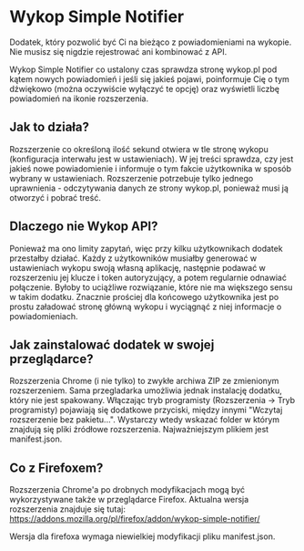 # Wykop Simple Notifier
Dodatek, który pozwolić być Ci na bieżąco z powiadomieniami na wykopie. Nie musisz się nigdzie rejestrować ani kombinować z API.

Wykop Simple Notifier co ustalony czas sprawdza stronę wykop.pl pod kątem nowych powiadomień i jeśli się jakieś pojawi, poinformuje Cię o tym dźwiękowo (można oczywiście wyłączyć te opcję) oraz wyświetli liczbę powiadomień na ikonie rozszerzenia.

## Jak to działa?

Rozszerzenie co określoną ilość sekund otwiera w tle stronę wykopu (konfiguracja interwału jest w ustawieniach). W jej treści sprawdza, czy jest jakieś nowe powiadomienie i informuje o tym fakcie użytkownika w sposób wybrany w ustawieniach. Rozszerzenie potrzebuje tylko jednego uprawnienia - odczytywania danych ze strony wykop.pl, ponieważ musi ją otworzyć i pobrać treść. 

## Dlaczego nie Wykop API?

Ponieważ ma ono limity zapytań, więc przy kilku użytkownikach dodatek przestałby działać. Każdy z użytkowników musiałby generować w ustawieniach wykopu swoją własną aplikację, następnie podawać w rozszerzeniu jej klucze i token autoryzujący, a potem regularnie odnawiać połączenie. Byłoby to uciążliwe rozwiązanie, które nie ma większego sensu w takim dodatku. Znacznie prościej dla końcowego użytkownika jest po prostu załadować stronę główną wykopu i wyciągnąć z niej informacje o powiadomieniach.

## Jak zainstalować dodatek w swojej przeglądarce?

Rozszerzenia Chrome (i nie tylko) to zwykłe archiwa ZIP ze zmienionym rozszerzeniem. Sama przegladarka umożliwia jednak instalację dodatku, który nie jest spakowany. Włączając tryb programisty (Rozszerzenia -> Tryb programisty) pojawiają się dodatkowe przyciski, między innymi "Wczytaj rozszerzenie bez pakietu...". Wystarczy wtedy wskazać folder w którym znajdują się pliki źródłowe rozszerzenia. Najważniejszym plikiem jest manifest.json.

## Co z Firefoxem?

Rozszerzenia Chrome'a po drobnych modyfikacjach mogą być wykorzystywane także w przeglądarce Firefox. Aktualna wersja rozszerzenia znajduje się tutaj: https://addons.mozilla.org/pl/firefox/addon/wykop-simple-notifier/

Wersja dla firefoxa wymaga niewielkiej modyfikacji pliku manifest.json.

